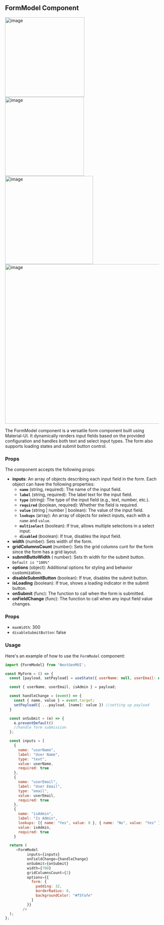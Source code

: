 ## FormModel Component

<img width="260" alt="image" src="https://github.com/amoskyalo/React-Components-Plugin/assets/91586973/3505c4cd-009b-43f2-bba7-c217f09b761d">
<img width="258" alt="image" src="https://github.com/amoskyalo/React-Components-Plugin/assets/91586973/17890adb-9f30-4b58-8fe2-e3fb29163a24">
<img width="288" alt="image" src="https://github.com/amoskyalo/NextGenMUI/assets/91586973/e45b75a0-2bc5-4282-a7a1-275ff6ff2699">
<img width="521" alt="image" src="https://github.com/amoskyalo/NextGenMUI/assets/91586973/29cf861b-15ab-4f2b-8095-9467b9c30434">




The FormModel component is a versatile form component built using Material-UI. It dynamically renders input fields based on the provided configuration and handles both text and select input types. The form also supports loading states and submit button control.

### Props

The component accepts the following props:

- **inputs**: An array of objects describing each input field in the form. Each object can have the following properties:
  - **`name`** (string, required): The name of the input field.
  - **`label`** (string, required): The label text for the input field.
  - **`type`** (string): The type of the input field (e.g., text, number, etc.).
  - **`required`** (boolean, required): Whether the field is required.
  - **`value`** (string | number | boolean): The value of the input field.
  - **`lookups`** (array): An array of objects for select inputs, each with a `name` and `value`.
  - **`multiselect`** (boolean): If true, allows multiple selections in a select input.
  - **`disabled`** (boolean): If true, disables the input field.
- **width** (number): Sets width of the form.
- **gridColumnsCount** (number): Sets the grid columns cunt for the form since the form has a grid layout.
- **submitButtoWidth** ( number): Sets th width for the submit button. `Default is "100%"`
- **options** (object): Additional options for styling and behavior customization.
- **disableSubmitButton** (boolean): If true, disables the submit button.
- **isLoading** (boolean): If true, shows a loading indicator in the submit button.
- **onSubmit** (func): The function to call when the form is submitted.
- **onFieldChange** (func): The function to call when any input field value changes.

### Props

- `maxWidth`: 300
- `disableSubmitButton`: false

### Usage

Here's an example of how to use the `FormModel` component:

```javaScript
import {FormModel} from 'NextGenMUI';

const MyForm = () => {
  const [payload, setPayload] = useState({ userName: null, userEmail: null, isAdmin: null });

  const { userName, userEmail, isAdmin } = payload;

  const handleChange = (event) => {
    const { name, value } = event.target;
    setPayload({ ...payload, [name]: value }) //setting up payload
  }

  const onSubmit = (e) => {
    e.preventDefault()
    //handle form submission
  };

  const inputs = [
    {
      name: "userName",
      label: "User Name",
      type: "text",
      value: userName,
      required: true
    },
    {
      name: "userEmail",
      label: "User Email",
      type: "email",
      value: userEmail,
      required: true
    },
    {
      name: "isAdmin",
      label: "Is Admin",
      lookups: [{ name: "Yes", value: 0 }, { name: "No", value: "Yes" }],
      value: isAdmin,
      required: true
    }

  return (
     <FormModel
          inputs={inputs}
          onFieldChange={handleChange}
          onSubmit={onSubmit}
          width={700}
          gridColumnsCount={2}
          options={{
            form: {
              padding: 32,
              borderRadius: 8,
              backgroundColor: "#f5fafe"
            }
          }}
        />
  );
};

```
